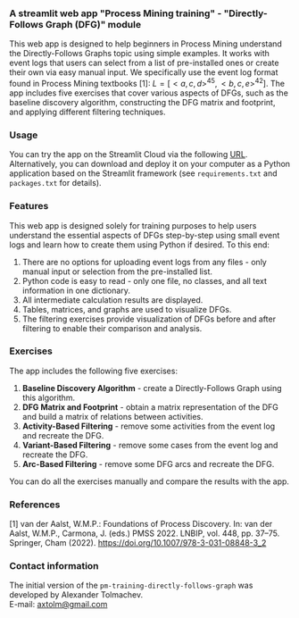 ### A streamlit web app "Process Mining training" - "Directly-Follows Graph (DFG)" module
This web app is designed to help beginners in Process Mining understand the Directly-Follows Graphs topic using simple examples. It works with event logs that users can select from a list of pre-installed ones or create their own via easy manual input. We specifically use the event log format found in Process Mining textbooks [1]: $L =[< a, c, d>^{45},< b, c, e >^{42}]$. The app includes five exercises that cover various aspects of DFGs, such as the baseline discovery algorithm, constructing the DFG matrix and footprint, and applying different filtering techniques.    

### Usage   
You can try the app on the Streamlit Cloud via the following [URL](http://185.105.88.103:8591/).    
Alternatively, you can download and deploy it on your computer as a Python application based on the Streamlit framework (see `requirements.txt` and `packages.txt` for details).    

### Features
This web app is designed solely for training purposes to help users understand the essential aspects of DFGs step-by-step using small event logs and learn how to create them using Python if desired. To this end:    
1. There are no options for uploading event logs from any files - only manual input or selection from the pre-installed list.
2. Python code is easy to read - only one file, no classes, and all text information in one dictionary.
3. All intermediate calculation results are displayed.
4. Tables, matrices, and graphs are used to visualize DFGs.
5. The filtering exercises provide visualization of DFGs before and after filtering to enable their comparison and analysis.

### Exercises
The app includes the following five exercises:
1. **Baseline Discovery Algorithm** - create a Directly-Follows Graph using this algorithm.    
2. **DFG Matrix and Footprint** - obtain a matrix representation of the DFG and build a matrix of relations between activities.    
3. **Activity-Based Filtering** - remove some activities from the event log and recreate the DFG.    
4. **Variant-Based Filtering** - remove some cases from the event log and recreate the DFG.    
5. **Arc-Based Filtering** - remove some DFG arcs and recreate the DFG.     
     
You can do all the exercises manually and compare the results with the app.

### References
[1] van der Aalst, W.M.P.: Foundations of Process Discovery. In: van der Aalst, W.M.P., Carmona, J. (eds.) PMSS 2022. LNBIP, vol. 448, pp. 37–75. Springer, Cham (2022).
https://doi.org/10.1007/978-3-031-08848-3_2    

### Contact information
The initial version of the `pm-training-directly-follows-graph` was developed by Alexander Tolmachev.    
E-mail: axtolm@gmail.com 
